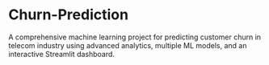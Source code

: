 # Churn-Prediction
A comprehensive machine learning project for predicting customer churn in telecom industry using advanced analytics, multiple ML models, and an interactive Streamlit dashboard.
